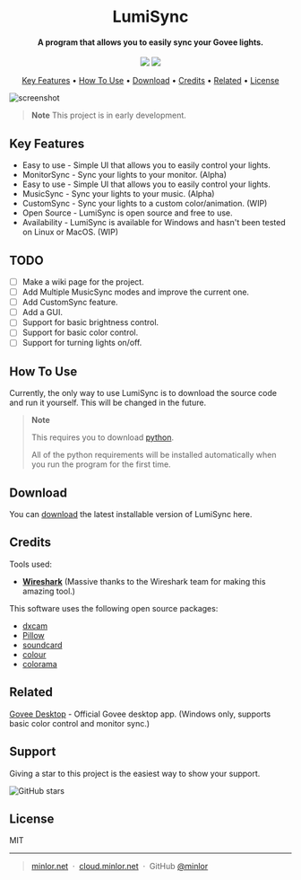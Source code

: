 
<h1 align="center">
  <br>
  LumiSync
  <br>
</h1>

<h4 align="center">A program that allows you to easily sync your Govee lights.</h4>
<p align="center">
    <a href="https://github.com/Minlor/LumiSync/stargazers"><img src="https://img.shields.io/github/stars/Minlor/LumiSync.svg?style=social&label=Star"></a>
    <a href="https://github.com/Minlor/LumiSync/watchers"><img src="https://img.shields.io/github/watchers/Minlor/LumiSync.svg?style=social&label=Watch"></a>
</p>

<p align="center">
  <a href="#key-features">Key Features</a> •
  <a href="#how-to-use">How To Use</a> •
  <a href="#download">Download</a> •
  <a href="#credits">Credits</a> •
  <a href="#related">Related</a> •
  <a href="#license">License</a>
</p>

![screenshot](https://cloud.minlor.net/raw/Minlor/py_FNHoNbJ5c6.png)
> **Note**
> This project is in early development.

## Key Features

* Easy to use - Simple UI that allows you to easily control your lights.
* MonitorSync - Sync your lights to your monitor. (Alpha)
* Easy to use - Simple UI that allows you to easily control your lights.
* MusicSync - Sync your lights to your music. (Alpha)
* CustomSync - Sync your lights to a custom color/animation. (WIP)
* Open Source - LumiSync is open source and free to use.
* Availability - LumiSync is available for Windows and hasn't been tested on Linux or MacOS. (WIP)

## TODO

* [ ] Make a wiki page for the project.
* [ ] Add Multiple MusicSync modes and improve the current one.
* [ ] Add CustomSync feature.
* [ ] Add a GUI.
* [ ] Support for basic brightness control.
* [ ] Support for basic color control.
* [ ] Support for turning lights on/off.

## How To Use

Currently, the only way to use LumiSync is to download the source code and run it yourself. This will be changed in the future.

> **Note**
>
> This requires you to download [python](https://www.python.org/downloads/).
>
> All of the python requirements will be installed automatically when you run the program for the first time.

## Download

You can [download](https://codeload.github.com/Minlor/LumiSync/zip/refs/heads/main) the latest installable version of LumiSync here.

## Credits

Tools used:
* [**Wireshark**](https://wireshark.org/) (Massive thanks to the Wireshark team for making this amazing tool.)

This software uses the following open source packages:

* [dxcam](https://github.com/ra1nty/DXcam)
* [Pillow](https://github.com/python-pillow/Pillow)
* [soundcard](https://github.com/bastibe/SoundCard)
* [colour](https://github.com/colour-science/colour)
* [colorama](https://github.com/tartley/colorama)

## Related

[Govee Desktop](https://www.govee.com/download/desktop) - Official Govee desktop app. (Windows only, supports basic color control and monitor sync.)

## Support

<p>Giving a star to this project is the easiest way to show your support.</p>

![GitHub stars](https://img.shields.io/github/stars/Minlor/LumiSync.svg?style=social&label=Star)

## License

MIT

---

> [minlor.net](https://minlor.net) &nbsp;&middot;&nbsp;
> [cloud.minlor.net](https://cloud.minlor.net) &nbsp;&middot;&nbsp;
> GitHub [@minlor](https://github.com/minlor)
